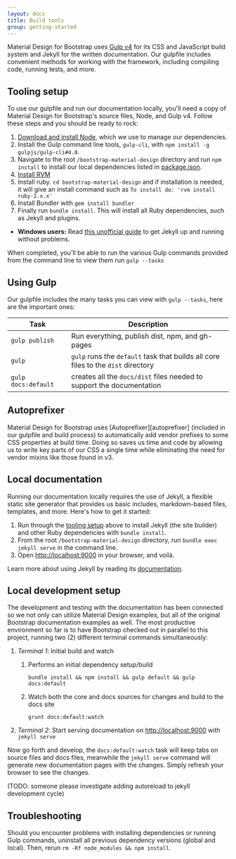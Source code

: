 ```yaml
---
layout: docs
title: Build tools
group: getting-started
---
```


Material Design for Bootstrap uses [Gulp v4](http://gulpjs.com) for its CSS and JavaScript build system and Jekyll for the written documentation. Our gulpfile includes convenient methods for working with the framework, including compiling code, running tests, and more.

## Tooling setup

To use our gulpfile and run our documentation locally, you'll need a copy of Material Design for Bootstrap's source files, Node, and Gulp v4. Follow these steps and you should be ready to rock:

1. [Download and install Node](https://nodejs.org/download), which we use to manage our dependencies.
2. Install the Gulp command line tools, `gulp-cli`, with `npm install -g gulpjs/gulp-cli#4.0`.
3. Navigate to the root `/bootstrap-material-design` directory and run `npm install` to install our local dependencies listed in [package.json](https://github.com/FezVrasta/bootstrap-material-design/blob/master/package.json).
4. [Install RVM](http://rvm.io/rvm/install)
5. Install ruby. `cd bootstrap-material-design` and if installation is needed, it will give an install command such as `To install do: 'rvm install ruby-2.x.x'`
6. Install Bundler with `gem install bundler`
7. Finally run `bundle install`. This will install all Ruby dependencies, such as Jekyll and plugins.
  - **Windows users:** Read [this unofficial guide](http://jekyll-windows.juthilo.com/) to get Jekyll up and running without problems.

When completed, you'll be able to run the various Gulp commands provided from the command line to view them run `gulp --tasks`

## Using Gulp

Our gulpfile includes the many tasks you can view with `gulp --tasks`, here are the important ones:

| Task | Description |
| --- | --- |
| `gulp publish` | Run everything, publish dist, npm, and gh-pages |
| `gulp` | `gulp` runs the `default` task that builds all core files to the `dist` directory |
| `gulp docs:default` | creates all the `docs/dist` files needed to support the documentation |

## Autoprefixer

Material Design for Bootstrap uses [Autoprefixer][autoprefixer] (included in our gulpfile and build process) to automatically add vendor prefixes to some CSS properties at build time. Doing so saves us time and code by allowing us to write key parts of our CSS a single time while eliminating the need for vendor mixins like those found in v3.


## Local documentation

Running our documentation locally requires the use of Jekyll, a flexible static site generator that provides us basic includes, 
markdown-based files, templates, and more. Here's how to get it started:

1. Run through the [tooling setup](#tooling-setup) above to install Jekyll (the site builder) and other Ruby dependencies with `bundle install`.
2. From the root `/bootstrap-material-design` directory, run `bundle exec jekyll serve` in the command line.
3. Open <http://localhost:9000> in your browser, and voilà.

Learn more about using Jekyll by reading its [documentation](http://jekyllrb.com/docs/home/).

## Local development setup

The development and testing with the documentation has been connected so we not only can utilize Material Design examples,
but all of the original Bootstrap documentation examples as well.  The most productive environment so far is to have
Bootstrap checked out in parallel to this project, running two (2) different terminal commands simultaneously:

1. _Terminal 1_: Initial build and watch

    1. Performs an initial dependency setup/build
    
        `bundle install && npm install && gulp default && gulp docs:default`
         
    1. Watch both the core and docs sources for changes and build to the docs site
    
        `grunt docs:default:watch` 

1. _Terminal 2_: Start serving documentation on <http://localhost:9000> with `jekyll serve`
    
Now go forth and develop, the `docs:default:watch` task will keep tabs on source files and docs files, meanwhile the `jekyll serve` command will generate new documentation pages with the changes.  Simply refresh your browser to see the changes. 

(TODO: someone please investigate adding autoreload to jekyll development cycle)   

## Troubleshooting

Should you encounter problems with installing dependencies or running Gulp commands, uninstall all previous dependency versions (global and local). Then, rerun `rm -Rf node_modules && npm install`.
